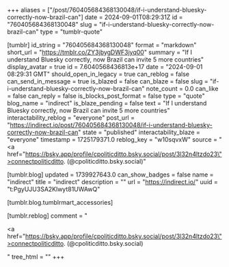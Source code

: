 +++
aliases = ["/post/760405684368130048/if-i-understand-bluesky-correctly-now-brazil-can"]
date = 2024-09-01T08:29:31Z
id = "760405684368130048"
slug = "if-i-understand-bluesky-correctly-now-brazil-can"
type = "tumblr-quote"

[tumblr]
id_string = "760405684368130048"
format = "markdown"
short_url = "https://tmblr.co/ZY3jbygDWF3jyq00"
summary = "If I understand Bluesky correctly, now Brazil can invite 5 more countries"
display_avatar = true
id = 7.6040568436813e+17
date = "2024-09-01 08:29:31 GMT"
should_open_in_legacy = true
can_reblog = false
can_send_in_message = true
is_blazed = false
can_blaze = false
slug = "if-i-understand-bluesky-correctly-now-brazil-can"
note_count = 0.0
can_like = false
can_reply = false
is_blocks_post_format = false
type = "quote"
blog_name = "indirect"
is_blaze_pending = false
text = "If I understand Bluesky correctly, now Brazil can invite 5 more countries"
interactability_reblog = "everyone"
post_url = "https://indirect.io/post/760405684368130048/if-i-understand-bluesky-correctly-now-brazil-can"
state = "published"
interactability_blaze = "everyone"
timestamp = 1725179371.0
reblog_key = "w10sqvxW"
source = "<a href=\"https://bsky.app/profile/cpoliticditto.bsky.social/post/3l32n4ltzdo23\">connectpoliticditto.  (@cpoliticditto.bsky.social)</a>"

[tumblr.blog]
updated = 1739927643.0
can_show_badges = false
name = "indirect"
title = "indirect"
description = ""
url = "https://indirect.io/"
uuid = "t:PgyUJU3SA2Klwyt81UWAwQ"

[tumblr.blog.tumblrmart_accessories]

[tumblr.reblog]
comment = "<p><a href=\"https://bsky.app/profile/cpoliticditto.bsky.social/post/3l32n4ltzdo23\">connectpoliticditto.  (@cpoliticditto.bsky.social)</a></p>"
tree_html = ""
+++
